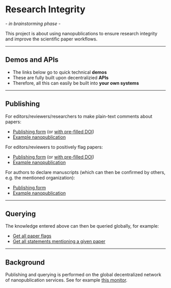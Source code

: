 # Research Integrity

_- in brainstorming phase -_

This project is about using nanopublications to ensure research integrity and improve the scientific paper workflows.

---

## Demos and APIs

- The links below go to quick technical **demos**
- These are fully built upon decentralizied **APIs**
- Therefore, all this can easily be built into **your own systems**

---

## Publishing

For editors/reviewers/researchers to make plain-text comments about papers:

- [Publishing form](https://nanodash.knowledgepixels.com/publish?template=http://purl.org/np/RA3gQDMnYbKCTiQeiUYJYBaH6HUhz8f3HIg71itlsZDgA) (or [with pre-filled DOI](https://nanodash.knowledgepixels.com/publish?template=http://purl.org/np/RA3gQDMnYbKCTiQeiUYJYBaH6HUhz8f3HIg71itlsZDgA&param_thing=https://doi.org/10.1038/sdata.2016.18))
- [Example nanopublication](https://w3id.org/np/RAD2nMxJb-BVqTdHY3CRxLEkcYXA2K6GhZg7dqpZHWRhA)

For editors/reviewers to positively flag papers:

- [Publishing form](https://nanodash.knowledgepixels.com/publish?template=https://w3id.org/np/RA7QYvH8CeADZsPqopmTnBw1pk2CpqFavj1QVQMzd7zCA) (or [with pre-filled DOI](https://nanodash.knowledgepixels.com/publish?189&template=https://w3id.org/np/RA7QYvH8CeADZsPqopmTnBw1pk2CpqFavj1QVQMzd7zCA&param_paper=https://doi.org/10.1038/sdata.2016.18))
- [Example nanopublication](https://w3id.org/np/RAnpjDJ4pkVBIC0hyjYX5kGsfD9SPD2pmriZnYDHPAkA8)

For authors to declare manuscripts (which can then be confirmed by others, e.g. the mentioned organization):

- [Publishing form](https://nanodash.petapico.org/publish?template=https://w3id.org/np/RAN5Mdzqj_aO88RRAS4FC5NiPOCWf8l6zV7v-XJ4raUZk)
- [Example nanopublication](https://w3id.org/np/RAXOw75dxZsZ9YBwVAo2KdH6zdC8cxehT7lB8i0DYUtpY)

---

## Querying

The knowledge entered above can then be queried globally, for example:

- [Get all paper flags](https://tapas.knowledgepixels.com/tapas.html?api=knowledgepixels/research-integrity&op=/get-paper-flags&autosubmit=on)
- [Get all statements mentioning a given paper](https://tapas.knowledgepixels.com/tapas.html?api=knowledgepixels/nanopub-query-api&op=/get-subj-refs&autosubmit=on&param_subj=https://doi.org/10.1038/sdata.2016.18)

---

## Background

Publishing and querying is performed on the global decentralized network of nanopublication services. See for example [this monitor](https://monitor.knowledgepixels.com/).
